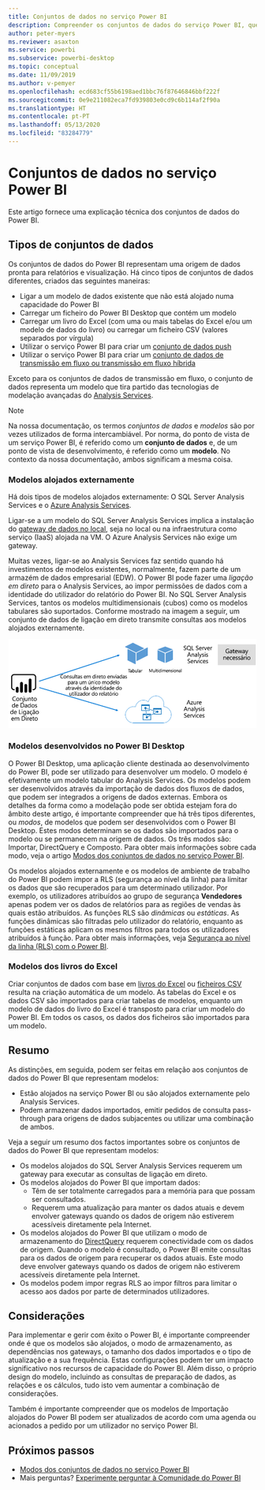 ```yaml
---
title: Conjuntos de dados no serviço Power BI
description: Compreender os conjuntos de dados do serviço Power BI, que representam uma origem de dados pronta para relatórios e visualização.
author: peter-myers
ms.reviewer: asaxton
ms.service: powerbi
ms.subservice: powerbi-desktop
ms.topic: conceptual
ms.date: 11/09/2019
ms.author: v-pemyer
ms.openlocfilehash: ecd683cf55b6198aed1bbc76f87646846bbf222f
ms.sourcegitcommit: 0e9e211082eca7fd939803e0cd9c6b114af2f90a
ms.translationtype: HT
ms.contentlocale: pt-PT
ms.lasthandoff: 05/13/2020
ms.locfileid: "83284779"
---
```

# <a name="datasets-in-the-power-bi-service"></a>Conjuntos de dados no serviço Power BI

Este artigo fornece uma explicação técnica dos conjuntos de dados do Power BI.

## <a name="dataset-types"></a>Tipos de conjuntos de dados

Os conjuntos de dados do Power BI representam uma origem de dados pronta para relatórios e visualização. Há cinco tipos de conjuntos de dados diferentes, criados das seguintes maneiras:

- Ligar a um modelo de dados existente que não está alojado numa capacidade do Power BI
- Carregar um ficheiro do Power BI Desktop que contém um modelo
- Carregar um livro do Excel (com uma ou mais tabelas do Excel e/ou um modelo de dados do livro) ou carregar um ficheiro CSV (valores separados por vírgula)
- Utilizar o serviço Power BI para criar um [conjunto de dados push](../developer/automation/walkthrough-push-data.md)
- Utilizar o serviço Power BI para criar um [conjunto de dados de transmissão em fluxo ou transmissão em fluxo híbrida](service-real-time-streaming.md)

Exceto para os conjuntos de dados de transmissão em fluxo, o conjunto de dados representa um modelo que tira partido das tecnologias de modelação avançadas do [Analysis Services](/analysis-services/analysis-services-overview).

> [!NOTE]
> Na nossa documentação, os termos _conjuntos de dados_ e _modelos_ são por vezes utilizados de forma intercambiável. Por norma, do ponto de vista de um serviço Power BI, é referido como um **conjunto de dados** e, de um ponto de vista de desenvolvimento, é referido como um **modelo**. No contexto da nossa documentação, ambos significam a mesma coisa.

### <a name="external-hosted-models"></a>Modelos alojados externamente

Há dois tipos de modelos alojados externamente: O SQL Server Analysis Services e o [Azure Analysis Services](/azure/analysis-services/analysis-services-overview).

Ligar-se a um modelo do SQL Server Analysis Services implica a instalação do [gateway de dados no local](service-gateway-onprem.md), seja no local ou na infraestrutura como serviço (IaaS) alojada na VM. O Azure Analysis Services não exige um gateway.

Muitas vezes, ligar-se ao Analysis Services faz sentido quando há investimentos de modelos existentes, normalmente, fazem parte de um armazém de dados empresarial (EDW). O Power BI pode fazer uma _ligação em direto_ para o Analysis Services, ao impor permissões de dados com a identidade do utilizador do relatório do Power BI. No SQL Server Analysis Services, tantos os modelos multidimensionais (cubos) como os modelos tabulares são suportados. Conforme mostrado na imagem a seguir, um conjunto de dados de ligação em direto transmite consultas aos modelos alojados externamente.

![Um conjunto de dados de Ligação em Direto transmite consultas ativos a um modelo alojado externamente](media/service-datasets-understand/live-connection-dataset.png)

### <a name="power-bi-desktop-developed-models"></a>Modelos desenvolvidos no Power BI Desktop

O Power BI Desktop, uma aplicação cliente destinada ao desenvolvimento do Power BI, pode ser utilizado para desenvolver um modelo. O modelo é efetivamente um modelo tabular do Analysis Services. Os modelos podem ser desenvolvidos através da importação de dados dos fluxos de dados, que podem ser integrados a origens de dados externas. Embora os detalhes da forma como a modelação pode ser obtida estejam fora do âmbito deste artigo, é importante compreender que há três tipos diferentes, ou _modos_, de modelos que podem ser desenvolvidos com o Power BI Desktop. Estes modos determinam se os dados são importados para o modelo ou se permanecem na origem de dados. Os três modos são: Importar, DirectQuery e Composto. Para obter mais informações sobre cada modo, veja o artigo [Modos dos conjuntos de dados no serviço Power BI](service-dataset-modes-understand.md).

Os modelos alojados externamente e os modelos de ambiente de trabalho do Power BI podem impor a RLS (segurança ao nível da linha) para limitar os dados que são recuperados para um determinado utilizador. Por exemplo, os utilizadores atribuídos ao grupo de segurança **Vendedores** apenas podem ver os dados de relatórios para as regiões de vendas às quais estão atribuídos. As funções RLS são _dinâmicas_ ou _estáticas_. As funções dinâmicas são filtradas pelo utilizador do relatório, enquanto as funções estáticas aplicam os mesmos filtros para todos os utilizadores atribuídos à função. Para obter mais informações, veja [Segurança ao nível da linha (RLS) com o Power BI](../admin/service-admin-rls.md).

### <a name="excel-workbook-models"></a>Modelos dos livros do Excel

Criar conjuntos de dados com base em [livros do Excel](service-excel-workbook-files.md) ou [ficheiros CSV](service-comma-separated-value-files.md) resulta na criação automática de um modelo. As tabelas do Excel e os dados CSV são importados para criar tabelas de modelos, enquanto um modelo de dados do livro do Excel é transposto para criar um modelo do Power BI. Em todos os casos, os dados dos ficheiros são importados para um modelo.

## <a name="summary"></a>Resumo

As distinções, em seguida, podem ser feitas em relação aos conjuntos de dados do Power BI que representam modelos:

- Estão alojados na serviço Power BI ou são alojados externamente pelo Analysis Services.
- Podem armazenar dados importados, emitir pedidos de consulta pass-through para origens de dados subjacentes ou utilizar uma combinação de ambos.

Veja a seguir um resumo dos factos importantes sobre os conjuntos de dados do Power BI que representam modelos:

- Os modelos alojados do SQL Server Analysis Services requerem um gateway para executar as consultas de ligação em direto.
- Os modelos alojados do Power BI que importam dados:
  - Têm de ser totalmente carregados para a memória para que possam ser consultados.
  - Requerem uma atualização para manter os dados atuais e devem envolver gateways quando os dados de origem não estiverem acessíveis diretamente pela Internet.
- Os modelos alojados do Power BI que utilizam o modo de armazenamento do [DirectQuery](desktop-directquery-about.md) requerem conectividade com os dados de origem. Quando o modelo é consultado, o Power BI emite consultas para os dados de origem para recuperar os dados atuais. Este modo deve envolver gateways quando os dados de origem não estiverem acessíveis diretamente pela Internet.
- Os modelos podem impor regras RLS ao impor filtros para limitar o acesso aos dados por parte de determinados utilizadores.

## <a name="considerations"></a>Considerações

Para implementar e gerir com êxito o Power BI, é importante compreender onde é que os modelos são alojados, o modo de armazenamento, as dependências nos gateways, o tamanho dos dados importados e o tipo de atualização e a sua frequência. Estas configurações podem ter um impacto significativo nos recursos de capacidade do Power BI. Além disso, o próprio design do modelo, incluindo as consultas de preparação de dados, as relações e os cálculos, tudo isto vem aumentar a combinação de considerações.

Também é importante compreender que os modelos de Importação alojados do Power BI podem ser atualizados de acordo com uma agenda ou acionados a pedido por um utilizador no serviço Power BI.

## <a name="next-steps"></a>Próximos passos

- [Modos dos conjuntos de dados no serviço Power BI](service-dataset-modes-understand.md)
- Mais perguntas? [Experimente perguntar à Comunidade do Power BI](https://community.powerbi.com/)
